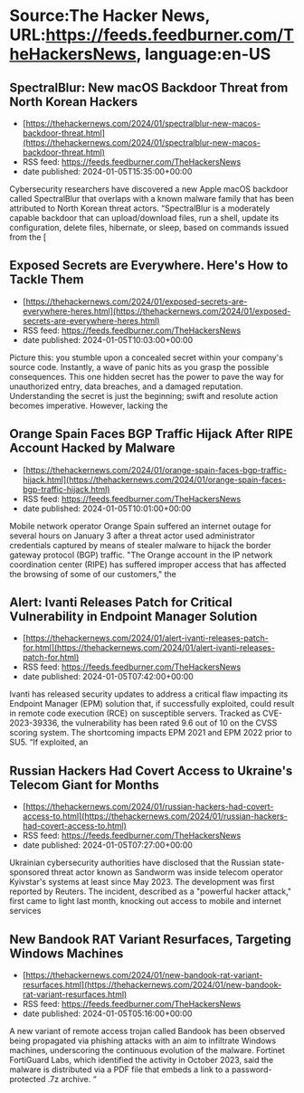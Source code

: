 # Source:The Hacker News, URL:https://feeds.feedburner.com/TheHackersNews, language:en-US

## SpectralBlur: New macOS Backdoor Threat from North Korean Hackers
 - [https://thehackernews.com/2024/01/spectralblur-new-macos-backdoor-threat.html](https://thehackernews.com/2024/01/spectralblur-new-macos-backdoor-threat.html)
 - RSS feed: https://feeds.feedburner.com/TheHackersNews
 - date published: 2024-01-05T15:35:00+00:00

Cybersecurity researchers have discovered a new Apple macOS backdoor called&nbsp;SpectralBlur&nbsp;that overlaps with a known malware family that has been attributed to North Korean threat actors.
“SpectralBlur is a moderately capable backdoor that can upload/download files, run a shell, update its configuration, delete files, hibernate, or sleep, based on commands issued from the [

## Exposed Secrets are Everywhere. Here's How to Tackle Them
 - [https://thehackernews.com/2024/01/exposed-secrets-are-everywhere-heres.html](https://thehackernews.com/2024/01/exposed-secrets-are-everywhere-heres.html)
 - RSS feed: https://feeds.feedburner.com/TheHackersNews
 - date published: 2024-01-05T10:03:00+00:00

Picture this: you stumble upon a concealed secret within your company's source code. Instantly, a wave of panic hits as you grasp the possible consequences. This one hidden secret has the power to pave the way for unauthorized entry, data breaches, and a damaged reputation. Understanding the secret is just the beginning; swift and resolute action becomes imperative. However, lacking the

## Orange Spain Faces BGP Traffic Hijack After RIPE Account Hacked by Malware
 - [https://thehackernews.com/2024/01/orange-spain-faces-bgp-traffic-hijack.html](https://thehackernews.com/2024/01/orange-spain-faces-bgp-traffic-hijack.html)
 - RSS feed: https://feeds.feedburner.com/TheHackersNews
 - date published: 2024-01-05T10:01:00+00:00

Mobile network operator Orange Spain suffered an internet outage for several hours on January 3 after a threat actor used administrator credentials captured by means of stealer malware to hijack the border gateway protocol (BGP) traffic.
"The Orange account in the IP network coordination center (RIPE) has suffered improper access that has affected the browsing of some of our customers," the

## Alert: Ivanti Releases Patch for Critical Vulnerability in Endpoint Manager Solution
 - [https://thehackernews.com/2024/01/alert-ivanti-releases-patch-for.html](https://thehackernews.com/2024/01/alert-ivanti-releases-patch-for.html)
 - RSS feed: https://feeds.feedburner.com/TheHackersNews
 - date published: 2024-01-05T07:42:00+00:00

Ivanti has released security updates to address a critical flaw impacting its Endpoint Manager (EPM) solution that, if successfully exploited, could result in remote code execution (RCE) on susceptible servers.
Tracked as CVE-2023-39336, the vulnerability has been rated 9.6 out of 10 on the CVSS scoring system. The shortcoming impacts EPM 2021 and EPM 2022 prior to SU5.
“If exploited, an

## Russian Hackers Had Covert Access to Ukraine's Telecom Giant for Months
 - [https://thehackernews.com/2024/01/russian-hackers-had-covert-access-to.html](https://thehackernews.com/2024/01/russian-hackers-had-covert-access-to.html)
 - RSS feed: https://feeds.feedburner.com/TheHackersNews
 - date published: 2024-01-05T07:27:00+00:00

Ukrainian cybersecurity authorities have disclosed that the Russian state-sponsored threat actor known as&nbsp;Sandworm&nbsp;was inside telecom operator Kyivstar's systems at least since May 2023.
The development was&nbsp;first reported&nbsp;by Reuters.
The&nbsp;incident, described as a "powerful hacker attack," first came to light last month, knocking out access to mobile and internet services

## New Bandook RAT Variant Resurfaces, Targeting Windows Machines
 - [https://thehackernews.com/2024/01/new-bandook-rat-variant-resurfaces.html](https://thehackernews.com/2024/01/new-bandook-rat-variant-resurfaces.html)
 - RSS feed: https://feeds.feedburner.com/TheHackersNews
 - date published: 2024-01-05T05:16:00+00:00

A new variant of remote access trojan called&nbsp;Bandook&nbsp;has been observed being propagated via phishing attacks with an aim to infiltrate Windows machines, underscoring the continuous evolution of the malware.
Fortinet FortiGuard Labs, which identified the activity in October 2023, said the malware is distributed via a PDF file that embeds a link to a password-protected .7z archive.
“

